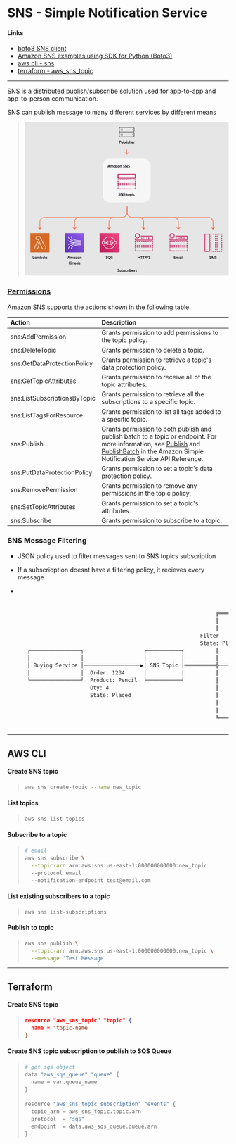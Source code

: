 # SNS - Simple Notification Service

#### Links

- [boto3 SNS client](https://boto3.amazonaws.com/v1/documentation/api/latest/reference/services/sns.html)
- [Amazon SNS examples using SDK for Python (Boto3)](https://docs.aws.amazon.com/code-library/latest/ug/python_3_sns_code_examples.html)
- [aws cli - sns](https://awscli.amazonaws.com/v2/documentation/api/latest/reference/sns/index.html)
- [terraform - aws_sns_topic](https://registry.terraform.io/providers/hashicorp/aws/latest/docs/resources/sns_topic)

---

SNS is a distributed publish/subscribe solution used for app-to-app and app-to-person communication.

SNS can publish message to many different services by different means

> <img src="assets/image-20240712161820874.png" alt="image-20240712161820874" style="zoom: 60%;" /> 

### [Permissions](https://docs.aws.amazon.com/sns/latest/dg/sns-access-policy-language-api-permissions-reference.html)

Amazon SNS supports the actions shown in the following table.

| Action                       | Description                                                  |
| :--------------------------- | :----------------------------------------------------------- |
| sns:AddPermission            | Grants permission to add permissions to the topic policy.    |
| sns:DeleteTopic              | Grants permission to delete a topic.                         |
| sns:GetDataProtectionPolicy  | Grants permission to retrieve a topic's data protection policy. |
| sns:GetTopicAttributes       | Grants permission to receive all of the topic attributes.    |
| sns:ListSubscriptionsByTopic | Grants permission to retrieve all the subscriptions to a specific topic. |
| sns:ListTagsForResource      | Grants permission to list all tags added to a specific topic. |
| sns:Publish                  | Grants permission to both publish and publish batch to a topic or endpoint. For more information, see [Publish](https://docs.aws.amazon.com/sns/latest/api/API_Publish.html) and [PublishBatch](https://docs.aws.amazon.com/sns/latest/api/API_BatchPublish.html) in the Amazon Simple Notification Service API Reference. |
| sns:PutDataProtectionPolicy  | Grants permission to set a topic's data protection policy.   |
| sns:RemovePermission         | Grants permission to remove any permissions in the topic policy. |
| sns:SetTopicAttributes       | Grants permission to set a topic's attributes.               |
| sns:Subscribe                | Grants permission to subscribe to a topic.                   |

 

### SNS Message Filtering

- JSON policy used to filter messages sent to SNS topics subscription

- If a subscrioption doesnt have a filtering policy, it recieves every message

- ```bash
                                                                                                 
                                                                            ┌───────────────────┐
                                                                            │     SQS Queue     │
                                                                 ╔═════════▶│  (Placed Orders)  │
                                                                 ║          └───────────────────┘
                                                                 ║                               
                                                            Filter                               
                                                            State: Placed                        
     ┌────────────────┐                   ┌───────────┐          ║          ┌───────────────────┐
     │                │                   │           │          ║          │     SQS Queue     │
     │ Buying Service │──────────────────▶│ SNS Topic │══════════╬─────────▶│(Cancelled Orders) │
     │                │  Order: 1234      │           │          ║          └───────────────────┘
     └────────────────┘  Product: Pencil  └───────────┘          ║                               
                         Oty: 4                                  ║                               
                         State: Placed                           ║                               
                                                                 ║          ┌───────────────────┐
                                                                 ║          │     SQS Queue     │
                                                                 ╚═════════▶│   (All Orders)    │
                                                                            └───────────────────┘
  ```

  





---

## AWS CLI

#### Create SNS topic

> ```bash
> aws sns create-topic --name new_topic
> ```

#### List topics

> ```bash
> aws sns list-topics
> ```

#### Subscribe to a topic

> ```bash
> # email
> aws sns subscribe \
> 	--topic-arn arn:aws:sns:us-east-1:000000000000:new_topic 
> 	--protocol email 
> 	--notification-endpoint test@email.com
> 
> ```

#### List existing subscribers to a topic

> ```
> aws sns list-subscriptions
> ```

#### Publish to topic

> ```bash
> aws sns publish \
> 	--topic-arn arn:aws:sns:us-east-1:000000000000:new_topic \
> 	--message 'Test Message'
> 
> ```



---

## Terraform

#### Create SNS topic

> ```json
> resource "aws_sns_topic" "topic" {
>   name = "topic-name
> }
> ```

#### Create SNS topic subscription to publish to SQS Queue

> ```python
> # get sqs object
> data "aws_sqs_queue" "queue" {
>   name = var.queue_name
> } 
> 
> resource "aws_sns_topic_subscription" "events" {
>   topic_arn = aws_sns_topic.topic.arn
>   protocol  = "sqs"
>   endpoint  = data.aws_sqs_queue.queue.arn
> }
> ```

